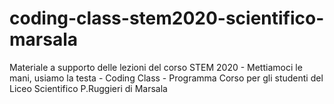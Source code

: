 # coding-class-stem2020-scientifico-marsala
Materiale a supporto delle lezioni del corso STEM 2020 - Mettiamoci le mani, usiamo la testa - Coding Class - Programma Corso per gli studenti del Liceo Scientifico P.Ruggieri di Marsala
